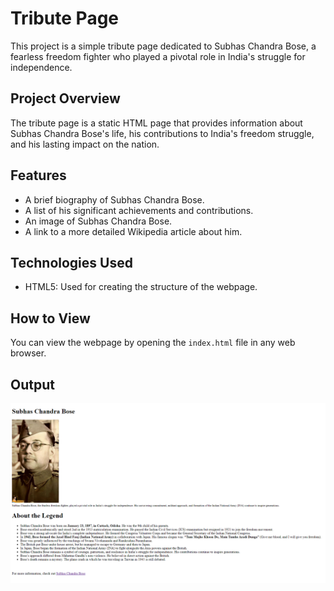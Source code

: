 # Tribute Page

This project is a simple tribute page dedicated to Subhas Chandra Bose, a fearless freedom fighter who played a pivotal role in India's struggle for independence.

## Project Overview

The tribute page is a static HTML page that provides information about Subhas Chandra Bose's life, his contributions to India's freedom struggle, and his lasting impact on the nation.

## Features

- A brief biography of Subhas Chandra Bose.
- A list of his significant achievements and contributions.
- An image of Subhas Chandra Bose.
- A link to a more detailed Wikipedia article about him.

## Technologies Used

- HTML5: Used for creating the structure of the webpage.

## How to View

You can view the webpage by opening the `index.html` file in any web browser.

## Output

![image](./output.png)